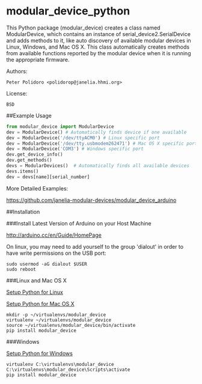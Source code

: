 modular_device_python
=====================

This Python package (modular\_device) creates a class named
ModularDevice, which contains an instance of
serial\_device2.SerialDevice and adds methods to it, like auto
discovery of available modular devices in Linux, Windows, and Mac OS
X. This class automatically creates methods from available functions
reported by the modular device when it is running the appropriate
firmware.

Authors:

    Peter Polidoro <polidorop@janelia.hhmi.org>

License:

    BSD

##Example Usage


```python
from modular_device import ModularDevice
dev = ModularDevice() # Automatically finds device if one available
dev = ModularDevice('/dev/ttyACM0') # Linux specific port
dev = ModularDevice('/dev/tty.usbmodem262471') # Mac OS X specific port
dev = ModularDevice('COM3') # Windows specific port
dev.get_device_info()
dev.get_methods()
devs = ModularDevices()  # Automatically finds all available devices
devs.items()
dev = devs[name][serial_number]
```

More Detailed Examples:

<https://github.com/janelia-modular-devices/modular_device_arduino>

##Installation

###Install Latest Version of Arduino on your Host Machine

<http://arduino.cc/en/Guide/HomePage>

On linux, you may need to add yourself to the group 'dialout' in order
to have write permissions on the USB port:

```shell
sudo usermod -aG dialout $USER
sudo reboot
```

###Linux and Mac OS X

[Setup Python for Linux](./PYTHON_SETUP_LINUX.md)

[Setup Python for Mac OS X](./PYTHON_SETUP_MAC_OS_X.md)

```shell
mkdir -p ~/virtualenvs/modular_device
virtualenv ~/virtualenvs/modular_device
source ~/virtualenvs/modular_device/bin/activate
pip install modular_device
```

###Windows

[Setup Python for Windows](./PYTHON_SETUP_WINDOWS.md)

```shell
virtualenv C:\virtualenvs\modular_device
C:\virtualenvs\modular_device\Scripts\activate
pip install modular_device
```

